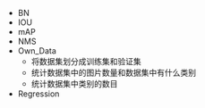 - BN
- IOU
- mAP
- NMS
- Own_Data
    * 将数据集划分成训练集和验证集
    * 统计数据集中的图片数量和数据集中有什么类别
    * 统计数据集中类别的数目
- Regression 
